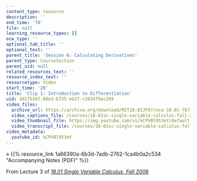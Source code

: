 ```yaml
---
content_type: resource
description: ''
end_time: '76'
file: null
learning_resource_types: []
ocw_type: ''
optional_tab_title: ''
optional_text: ''
parent_title: 'Session 6: Calculating Derivatives'
parent_type: CourseSection
parent_uid: null
related_resources_text: ''
resource_index_text: ''
resourcetype: Video
start_time: '20'
title: 'Clip 1: Introduction to Differentiation'
uid: dd1fb36f-88e3-b735-eb27-c2034f9ec269
video_files:
  archive_url: https://archive.org/download/MIT18.01JF07/ocw-18.01-f07-lec03_300k.mp4
  video_captions_file: /courses/18-01sc-single-variable-calculus-fall-2010/9382396b369957a69e33bea8dd700f7e_kCPVBl953eY.vtt
  video_thumbnail_file: https://img.youtube.com/vi/kCPVBl953eY/default.jpg
  video_transcript_file: /courses/18-01sc-single-variable-calculus-fall-2010/a514a7bfee57f16e64e6376293e55dee_kCPVBl953eY.pdf
video_metadata:
  youtube_id: kCPVBl953eY
---
```


» {{% resource_link 1a66390a-6b3d-7adb-2762-1ca4b0a2c534 "Accompanying Notes (PDF)" %}}

From Lecture 3 of [_18.01 Single Variable Calculus, Fall 2006_](/courses/18-01-single-variable-calculus-fall-2006/video_galleries/video-lectures)

